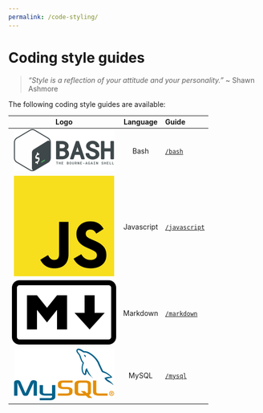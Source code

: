 ```yaml
---
permalink: /code-styling/
---
```


# Coding style guides

> _“Style is a reflection of your attitude and your personality.”_
> ~ Shawn Ashmore

The following coding style guides are available:

| Logo                            | Language   | Guide                         |
| :-----------------------------: | :--------: | :---------------------------- |
| ![Bash Logo][bash-logo]         | Bash       | [`/bash`](./bash)             |
| ![Javascript Logo][js-logo]     | Javascript | [`/javascript`](./javascript) |
| ![Markdown Logo][markdown-logo] | Markdown   | [`/markdown`](./markdown)     |
| ![MySQL Logo][mysql-logo]       | MySQL      | [`/mysql`](./mysql)           |

[bash-logo]: ../assets/img/bash-gnu-logo.png
[js-logo]: ../assets/img/javascript-unofficial-logo.png
[markdown-logo]: ../assets/img/markdown-unofficial-logo.png
[mysql-logo]: ../assets/img/mysql-logo.png
